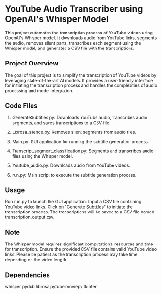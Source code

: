 # YouTube Audio Transcriber using OpenAI's Whisper Model
This project automates the transcription process of YouTube videos using OpenAI's Whisper model. It downloads audio from YouTube links, segments the audio, removes silent parts, transcribes each segment using the Whisper model, and generates a CSV file with the transcriptions.

## Project Overview
The goal of this project is to simplify the transcription of YouTube videos by leveraging state-of-the-art AI models. It provides a user-friendly interface for initiating the transcription process and handles the complexities of audio processing and model integration.

## Code Files
1. GenerateSubtitles.py: Downloads YouTube audio, transcribes audio segments, and saves transcriptions to a CSV file.

2. Librosa_silence.py: Removes silent segments from audio files.

3. Main.py: GUI application for running the subtitle generation process.

4. Transcript_segment_classification.py: Segments and transcribes audio files using the Whisper model.

5. Youtube_audio.py: Downloads audio from YouTube videos.

6. run.py: Main script to execute the subtitle generation process.

## Usage
Run run.py to launch the GUI application.
Input a CSV file containing YouTube video links.
Click on "Generate Subtitles" to initiate the transcription process.
The transcriptions will be saved to a CSV file named transcription_output.csv.

## Note
The Whisper model requires significant computational resources and time for transcription.
Ensure the provided CSV file contains valid YouTube video links.
Please be patient as the transcription process may take time depending on the video length.

## Dependencies
whisper
pydub
librosa
pytube
moviepy
tkinter
